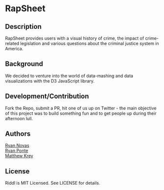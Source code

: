 # RapSheet 

## Description

RapSheet provides users with a visual history of crime, the impact of crime-related legislation and various questions about the criminal justice system in America. 

## Background

We decided to venture into the world of data-mashing and data visualizations with the D3 JavaScript library. 

## Development/Contribution

Fork the Repo, submit a PR, hit one of us up on Twitter - the main objective of this project was to build something fun and to get people up during their afternoon lull. 


## Authors

[Ryan Novas](http://web0715.students.flatironschool.com/students/ryan_novas.html)<br>
[Ryan Ponte](http://web0715.students.flatironschool.com/students/ryan_ponte.html)<br>
[Matthew Krey](http://web0715.students.flatironschool.com/students/matt_krey.html)<br>

## License

Riddl is MIT Licensed. See LICENSE for details.
